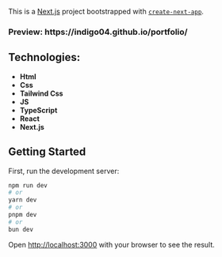 This is a [Next.js](https://nextjs.org) project bootstrapped with [`create-next-app`](https://nextjs.org/docs/app/api-reference/cli/create-next-app).

<h3>Preview: https://indigo04.github.io/portfolio/ </h3>

<h2>Technologies:</h2> 
<ul>
  <li><b>Html</b></li>
  <li><b>Css</b></li>
  <li><b>Tailwind Css</b></li>
  <li><b>JS</b></li>
  <li><b>TypeScript</b></li>
  <li><b>React</b></li>
  <li><b>Next.js</b></li>
</ul>

## Getting Started

First, run the development server:

```bash
npm run dev
# or
yarn dev
# or
pnpm dev
# or
bun dev
```

Open [http://localhost:3000](http://localhost:3000) with your browser to see the result.
